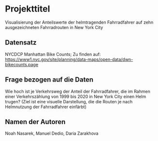 # Projekttitel

Visualisierung der Anteilswerte der helmtragenden Fahrradfahrer auf zehn ausgezeichneten Fahrradrouten in New York City

## Datensatz


NYCDCP Manhattan Bike Counts; Zu finden auf: https://www1.nyc.gov/site/planning/data-maps/open-data/dwn-bikecounts.page


## Frage bezogen auf die Daten


Wie hoch ist je Verkehrsweg der Anteil der Fahrradfahrer, die im Rahmen einer Verkehrszählung von 1999 bis 2020 in New York City einen Helm trugen? (Ziel ist eine visuelle Darstellung, die die Routen je nach Helmnutzung der Fahrradfahrer einfärbt)

## Namen der Autoren


Noah Nasarek, Manuel Dedio, Daria Zarakhova


